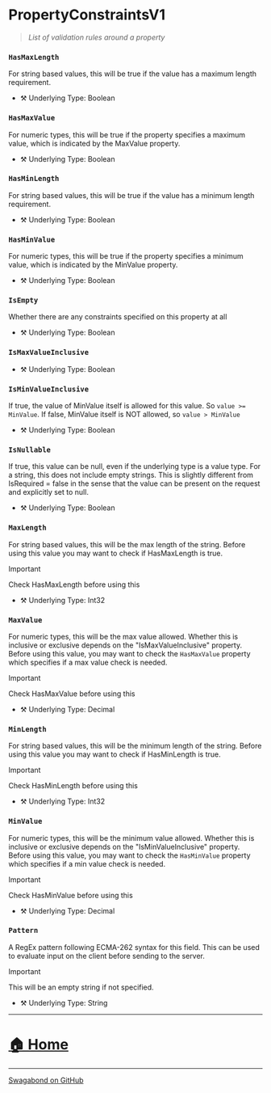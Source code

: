 # PropertyConstraintsV1

> *List of validation rules around a property* 


### `HasMaxLength`

For string based values, this will be true if the value has a maximum length requirement.



* ⚒️ Underlying Type: Boolean



### `HasMaxValue`

For numeric types, this will be true if the property specifies a maximum value, which is indicated by the MaxValue property.



* ⚒️ Underlying Type: Boolean



### `HasMinLength`

For string based values, this will be true if the value has a minimum length requirement.



* ⚒️ Underlying Type: Boolean



### `HasMinValue`

For numeric types, this will be true if the property specifies a minimum value, which is indicated by the MinValue property.



* ⚒️ Underlying Type: Boolean



### `IsEmpty`

Whether there are any constraints specified on this property at all



* ⚒️ Underlying Type: Boolean



### `IsMaxValueInclusive`





* ⚒️ Underlying Type: Boolean



### `IsMinValueInclusive`

If true, the value of MinValue itself is allowed for this value.  So `value >= MinValue`. If false, MinValue itself is NOT allowed, so `value > MinValue`



* ⚒️ Underlying Type: Boolean



### `IsNullable`

If true, this value can be null, even if the underlying type is a value type. For a string, this does not include empty strings. This is slightly different from IsRequired = false in the sense that the value can be present on the request and explicitly set to null.



* ⚒️ Underlying Type: Boolean



### `MaxLength`

For string based values, this will be the max length of the string. Before using this value you may want to check if HasMaxLength is true.
> [!IMPORTANT]  
> Check HasMaxLength before using this





* ⚒️ Underlying Type: Int32



### `MaxValue`

For numeric types, this will be the max value allowed. Whether this is inclusive or exclusive depends on the "IsMaxValueInclusive" property. Before using this value, you may want to check the `HasMaxValue` property which specifies if a max value check is needed.
> [!IMPORTANT]  
> Check HasMaxValue before using this





* ⚒️ Underlying Type: Decimal



### `MinLength`

For string based values, this will be the minimum length of the string. Before using this value you may want to check if HasMinLength is true.
> [!IMPORTANT]  
> Check HasMinLength before using this





* ⚒️ Underlying Type: Int32



### `MinValue`

For numeric types, this will be the minimum value allowed. Whether this is inclusive or exclusive depends on the "IsMinValueInclusive" property. Before using this value, you may want to check the `HasMinValue` property which specifies if a min value check is needed.
> [!IMPORTANT]  
> Check HasMinValue before using this





* ⚒️ Underlying Type: Decimal



### `Pattern`

A RegEx pattern following ECMA-262 syntax for this field. This can be used to evaluate input on the client before sending to the server.
> [!IMPORTANT]  
> This will be an empty string if not specified.





* ⚒️ Underlying Type: String



___


# [🏠 Home](./ApiV1.md)


___

[Swagabond on GitHub](https://github.com/jordanbleu/swagabond)

